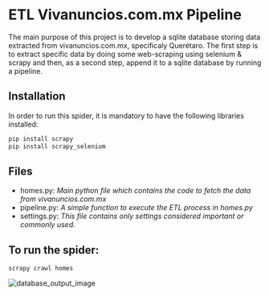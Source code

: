 
<!---
cesalomx/cesalomx is a ✨ special ✨ repository because its `README.md` (this file) appears on your GitHub profile.
You can click the Preview link to take a look at your changes.
--->

# ETL Vivanuncios.com.mx Pipeline

The main purpose of this project is to develop a sqlite database storing data extracted from vivanuncios.com.mx, specificaly Querétaro. The first step is to extract specific data by doing some web-scraping using selenium & scrapy and then, as a second step, append it to a sqlite database by running a pipeline.

## Installation

In order to run this spider, it is mandatory to have the following libraries installed:

```bash
pip install scrapy
pip install scrapy_selenium
```

## Files

* homes.py: _Main python file which contains the code to fetch the data from vivanuncios.com.mx_
* pipeline.py: _A simple function to execute the ETL process in homes.py_
* settings.py: _This file contains only settings considered important or commonly used._

## To run the spider:
```
scrapy crawl homes
```
![database_output_image](https://user-images.githubusercontent.com/63975528/148864935-fa823b1c-9127-456d-a774-6e39dd814db4.jpg)
